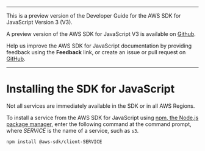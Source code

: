 --------

This is a preview version of the Developer Guide for the AWS SDK for JavaScript Version 3 \(V3\)\.

A preview version of the AWS SDK for JavaScript V3 is available on [Github](https://github.com/aws/aws-sdk-js-v3)\.

Help us improve the AWS SDK for JavaScript documentation by providing feedback using the **Feedback** link, or create an issue or pull request on [GitHub](https://github.com/awsdocs/aws-sdk-for-javascript-v3)\.

--------

# Installing the SDK for JavaScript<a name="installing-jssdk"></a>

Not all services are immediately available in the SDK or in all AWS Regions\.

To install a service from the AWS SDK for JavaScript using [npm, the Node\.js package manager](https://www.npmjs.com/), enter the following command at the command prompt, where *SERVICE* is the name of a service, such as `s3`\.

```
npm install @aws-sdk/client-SERVICE
```